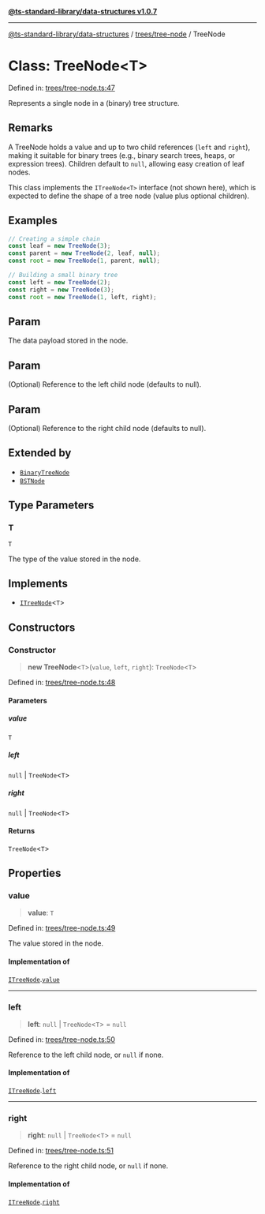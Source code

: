 [**@ts-standard-library/data-structures v1.0.7**](../../../README.md)

***

[@ts-standard-library/data-structures](../../../modules.md) / [trees/tree-node](../README.md) / TreeNode

# Class: TreeNode\<T\>

Defined in: [trees/tree-node.ts:47](https://github.com/gabaudette/ts-stdlib/blob/be448e6a9d9c20c6c2f27f6550ce4e65fc8c9b89/packages/data-structures/src/trees/tree-node.ts#L47)

Represents a single node in a (binary) tree structure.

## Remarks

A TreeNode holds a value and up to two child references (`left` and `right`),
making it suitable for binary trees (e.g., binary search trees, heaps, or
expression trees). Children default to `null`, allowing easy creation of
leaf nodes.

This class implements the `ITreeNode<T>` interface (not shown here), which
is expected to define the shape of a tree node (value plus optional children).

## Examples

```ts
// Creating a simple chain
const leaf = new TreeNode(3);
const parent = new TreeNode(2, leaf, null);
const root = new TreeNode(1, parent, null);
```

```ts
// Building a small binary tree
const left = new TreeNode(2);
const right = new TreeNode(3);
const root = new TreeNode(1, left, right);
```

## Param

The data payload stored in the node.

## Param

(Optional) Reference to the left child node (defaults to null).

## Param

(Optional) Reference to the right child node (defaults to null).

## Extended by

- [`BinaryTreeNode`](../../binary-tree/classes/BinaryTreeNode.md)
- [`BSTNode`](../../bst/classes/BSTNode.md)

## Type Parameters

### T

`T`

The type of the value stored in the node.

## Implements

- [`ITreeNode`](../interfaces/ITreeNode.md)\<`T`\>

## Constructors

### Constructor

> **new TreeNode**\<`T`\>(`value`, `left`, `right`): `TreeNode`\<`T`\>

Defined in: [trees/tree-node.ts:48](https://github.com/gabaudette/ts-stdlib/blob/be448e6a9d9c20c6c2f27f6550ce4e65fc8c9b89/packages/data-structures/src/trees/tree-node.ts#L48)

#### Parameters

##### value

`T`

##### left

`null` | `TreeNode`\<`T`\>

##### right

`null` | `TreeNode`\<`T`\>

#### Returns

`TreeNode`\<`T`\>

## Properties

### value

> **value**: `T`

Defined in: [trees/tree-node.ts:49](https://github.com/gabaudette/ts-stdlib/blob/be448e6a9d9c20c6c2f27f6550ce4e65fc8c9b89/packages/data-structures/src/trees/tree-node.ts#L49)

The value stored in the node.

#### Implementation of

[`ITreeNode`](../interfaces/ITreeNode.md).[`value`](../interfaces/ITreeNode.md#value)

***

### left

> **left**: `null` \| `TreeNode`\<`T`\> = `null`

Defined in: [trees/tree-node.ts:50](https://github.com/gabaudette/ts-stdlib/blob/be448e6a9d9c20c6c2f27f6550ce4e65fc8c9b89/packages/data-structures/src/trees/tree-node.ts#L50)

Reference to the left child node, or `null` if none.

#### Implementation of

[`ITreeNode`](../interfaces/ITreeNode.md).[`left`](../interfaces/ITreeNode.md#left)

***

### right

> **right**: `null` \| `TreeNode`\<`T`\> = `null`

Defined in: [trees/tree-node.ts:51](https://github.com/gabaudette/ts-stdlib/blob/be448e6a9d9c20c6c2f27f6550ce4e65fc8c9b89/packages/data-structures/src/trees/tree-node.ts#L51)

Reference to the right child node, or `null` if none.

#### Implementation of

[`ITreeNode`](../interfaces/ITreeNode.md).[`right`](../interfaces/ITreeNode.md#right)
